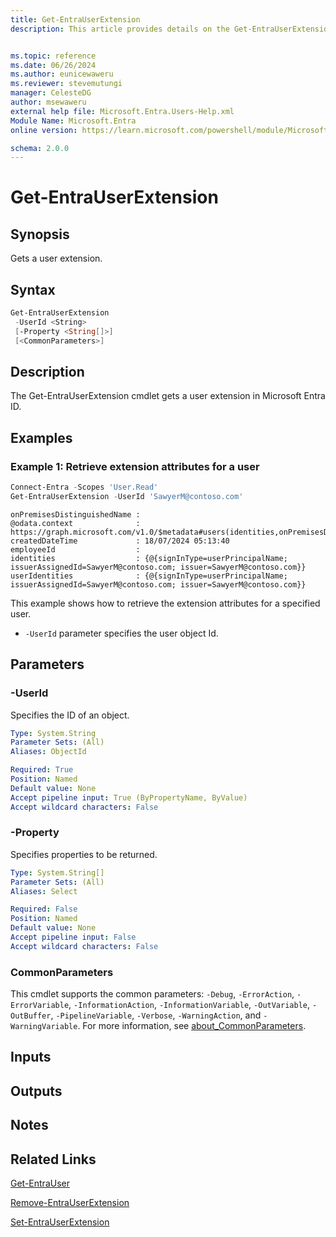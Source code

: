 ```yaml
---
title: Get-EntraUserExtension
description: This article provides details on the Get-EntraUserExtension command.


ms.topic: reference
ms.date: 06/26/2024
ms.author: eunicewaweru
ms.reviewer: stevemutungi
manager: CelesteDG
author: msewaweru
external help file: Microsoft.Entra.Users-Help.xml
Module Name: Microsoft.Entra
online version: https://learn.microsoft.com/powershell/module/Microsoft.Entra/Get-EntraUserExtension

schema: 2.0.0
---
```


# Get-EntraUserExtension

## Synopsis

Gets a user extension.

## Syntax

```powershell
Get-EntraUserExtension
 -UserId <String>
 [-Property <String[]>]
 [<CommonParameters>]
```

## Description

The Get-EntraUserExtension cmdlet gets a user extension in Microsoft Entra ID.

## Examples

### Example 1: Retrieve extension attributes for a user

```powershell
Connect-Entra -Scopes 'User.Read'
Get-EntraUserExtension -UserId 'SawyerM@contoso.com'
```

```Output
onPremisesDistinguishedName :
@odata.context              : https://graph.microsoft.com/v1.0/$metadata#users(identities,onPremisesDistinguishedName,employeeId,createdDateTime)/$entity
createdDateTime             : 18/07/2024 05:13:40
employeeId                  :
identities                  : {@{signInType=userPrincipalName; issuerAssignedId=SawyerM@contoso.com; issuer=SawyerM@contoso.com}}
userIdentities              : {@{signInType=userPrincipalName; issuerAssignedId=SawyerM@contoso.com; issuer=SawyerM@contoso.com}}
```

This example shows how to retrieve the extension attributes for a specified user.

- `-UserId` parameter specifies the user object Id.

## Parameters

### -UserId

Specifies the ID of an object.

```yaml
Type: System.String
Parameter Sets: (All)
Aliases: ObjectId

Required: True
Position: Named
Default value: None
Accept pipeline input: True (ByPropertyName, ByValue)
Accept wildcard characters: False
```

### -Property

Specifies properties to be returned.

```yaml
Type: System.String[]
Parameter Sets: (All)
Aliases: Select

Required: False
Position: Named
Default value: None
Accept pipeline input: False
Accept wildcard characters: False
```

### CommonParameters

This cmdlet supports the common parameters: `-Debug`, `-ErrorAction`, `-ErrorVariable`, `-InformationAction`, `-InformationVariable`, `-OutVariable`, `-OutBuffer`, `-PipelineVariable`, `-Verbose`, `-WarningAction`, and `-WarningVariable`. For more information, see [about_CommonParameters](https://go.microsoft.com/fwlink/?LinkID=113216).

## Inputs

## Outputs

## Notes

## Related Links

[Get-EntraUser](Get-EntraUser.md)

[Remove-EntraUserExtension](Remove-EntraUserExtension.md)

[Set-EntraUserExtension](Set-EntraUserExtension.md)
